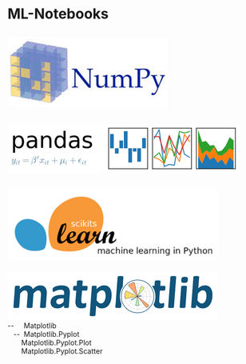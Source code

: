 # ML-Notebooks  
[![Image Alt Text](images/NumPy.png)](numpy)  
-------------------------------------------------------------------------------------------  
[![Image Alt Text](images/Pandas.png)](pandas)  
-------------------------------------------------------------------------------------------  
[![Image Alt Text](images/scikit-learn.png)](scikit-learn)  
-------------------------------------------------------------------------------------------  
[![Image Alt Text](images/Matplotlib.png)](matplotlib)  
--&nbsp;&nbsp;&nbsp;&nbsp;&nbsp;Matplotlib  
&nbsp;&nbsp;&nbsp;--&nbsp;&nbsp;Matplotlib.Pyplot  
&nbsp;&nbsp;&nbsp;&nbsp;&nbsp;&nbsp;&nbsp;Matplotlib.Pyplot.Plot  
&nbsp;&nbsp;&nbsp;&nbsp;&nbsp;&nbsp;&nbsp;Matplotlib.Pyplot.Scatter  
